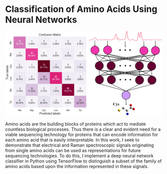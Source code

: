 # Classification of Amino Acids Using Neural Networks
![](/images/neural_network_classification_of_amino_acids.PNG)

Amino acids are the building blocks of proteins which act to mediate countless biological processes. Thus
there is a clear and evident need for a viable sequencing technology for proteins that can encode information
for each amino acid that is easily interpretable. In this work, I seek to demonstrate that electrical and Raman 
spectroscopic signals originating from single amino acids can be used as representations for future sequencing 
technologies. To do this, I implement a deep neural network classifier in Python using TensorFlow to distinguish
a subset of the family of amino acids based upon the information represented in these signals.
